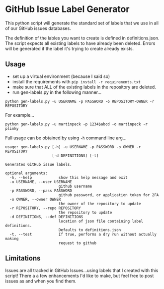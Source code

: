 # GitHub Issue Label Generator

This python script will generate the standard set of labels that we use in all of our GitHub issues databases.

The definition of the lables you want to create is defined in definitions.json. The script expects all existing labels to have already been deleted. Errors will be generated if the label it's trying to create already exists.

## Usage ##

- set up a virtual environment (because I said so)
- install the requirements with `pip install -r requirements.txt`
- make sure that ALL of the existing labels in the repository are deleted.
- run gen-labels.py in the following manner...

```
python gen-labels.py -u USERNAME -p PASSWORD -o REPOSITORY-OWNER -r REPOSITORY
```

For example...

```
python gen-labels.py -u martinpeck -p 1234$abcd -o martinpeck -r plinky

```

Full usage can be obtained by using `-h` command line arg...

```
usage: gen-labels.py [-h] -u USERNAME -p PASSWORD -o OWNER -r REPOSITORY
                     [-d DEFINITIONS] [-t]

Generates GitHub issue labels.

optional arguments:
  -h, --help            show this help message and exit
  -u USERNAME, --user USERNAME
                        github username
  -p PASSWORD, --pass PASSWORD
                        github password, or application token for 2FA
  -o OWNER, --owner OWNER
                        the owner of the repository to update
  -r REPOSITORY, --repo REPOSITORY
                        the repository to update
  -d DEFINITIONS, --def DEFINITIONS
                        location of json file containing label definitions.
                        Defaults to definitions.json
  -t, --test            If true, performs a dry run without actually making
                        request to github
```

## Limitations ##

Issues are all tracked in GitHub Issues...using labels that I created with this script! There a a few enhancements I'd like to make, but feel free to post issues as and when you find them.


